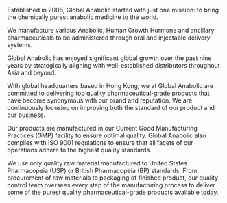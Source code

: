 Established in 2006, Global Anabolic started with just one mission: to bring the chemically purest anabolic medicine to the world.

We manufacture various Anabolic, Human Growth Hormone and ancillary pharmaceuticals to be administered through oral and injectable delivery systems.

Global Anabolic has enjoyed significant global growth over the past nine years by strategically aligning with well-established distributors throughout Asia and beyond.

With global headquarters based in Hong Kong, we at Global Anabolic are committed to delivering top quality pharmaceutical-grade products that have become synonymous with our brand and reputation. We are continuously focusing on improving both the standard of our product and our business.

Our products are manufactured in our Current Good Manufacturing Practices (GMP) facility to ensure optimal quality. Global Anabolic also complies with ISO 9001 regulations to ensure that all facets of our operations adhere to the highest quality standards.

We use only quality raw material manufactured to United States Pharmacopeia (USP) or British Pharmacopeia (BP) standards. From procurement of raw materials to packaging of finished product, our quality control team oversees every step of the manufacturing process to deliver some of the purest quality pharmaceutical-grade products available today.
